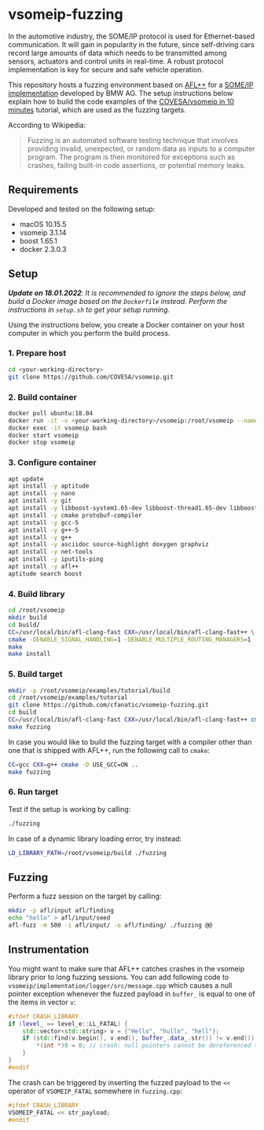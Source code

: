 # vsomeip-fuzzing

In the automotive industry, the SOME/IP protocol is used for Ethernet-based communication. It will gain in popularity in the future, since self-driving cars record large amounts of data which needs to be transmitted among sensors, actuators and control units in real-time. A robust protocol implementation is key for secure and safe vehicle operation.

This repository hosts a fuzzing environment based on [AFL++](https://github.com/AFLplusplus/AFLplusplus) for a [SOME/IP implementation](https://github.com/COVESA/vsomeip) developed by BMW AG. The setup instructions below explain how to build the code examples of the [COVESA/vsomeip in 10 minutes](https://github.com/COVESA/vsomeip/wiki/vsomeip-in-10-minutes#first) tutorial, which are used as the fuzzing targets.

According to Wikipedia:
> Fuzzing is an automated software testing technique that involves providing invalid, unexpected, or random data as inputs to a computer program. The program is then monitored for exceptions such as crashes, failing built-in code assertions, or potential memory leaks.

## Requirements

Developed and tested on the following setup:

- macOS 10.15.5
- vsomeip 3.1.14
- boost 1.65.1
- docker 2.3.0.3

## Setup

***Update on 18.01.2022**: It is recommended to ignore the steps below, and build a Docker image based on the `Dockerfile` instead. Perform the instructions in `setup.sh` to get your setup running.*

Using the instructions below, you create a Docker container on your host computer in which you perform the build process.


### 1. Prepare host

```bash
cd <your-working-directory>
git clone https://github.com/COVESA/vsomeip.git
```

### 2. Build container

```bash
docker pull ubuntu:18.04
docker run -it -v <your-working-directory>/vsomeip:/root/vsomeip --name vsomeip ubuntu:18.04
docker exec -it vsomeip bash
docker start vsomeip
docker stop vsomeip
```

### 3. Configure container

```bash
apt update
apt install -y aptitude
apt install -y nano
apt install -y git
apt install -y libboost-system1.65-dev libboost-thread1.65-dev libboost-log1.65-dev
apt install -y cmake protobuf-compiler
apt install -y gcc-5
apt install -y g++-5
apt install -y g++
apt install -y asciidoc source-highlight doxygen graphviz
apt install -y net-tools
apt install -y iputils-ping
apt install -y afl++
aptitude search boost
```

### 4. Build library

```bash
cd /root/vsomeip
mkdir build
cd build/
CC=/usr/local/bin/afl-clang-fast CXX=/usr/local/bin/afl-clang-fast++ \
cmake -DENABLE_SIGNAL_HANDLING=1 -DENABLE_MULTIPLE_ROUTING_MANAGERS=1 ..
make
make install
```

### 5. Build target

```bash
mkdir -p /root/vsomeip/examples/tutorial/build
cd /root/vsomeip/examples/tutorial
git clone https://github.com/cfanatic/vsomeip-fuzzing.git
cd build
CC=/usr/local/bin/afl-clang-fast CXX=/usr/local/bin/afl-clang-fast++ cmake ..
make fuzzing
```

In case you would like to build the fuzzing target with a compiler other than one that is shipped with AFL++, run the following call to `cmake`:

```bash
CC=gcc CXX=g++ cmake -D USE_GCC=ON ..
make fuzzing
```

### 6. Run target

Test if the setup is working by calling:

```bash
./fuzzing
```

In case of a dynamic library loading error, try instead:

```bash
LD_LIBRARY_PATH=/root/vsomeip/build ./fuzzing
```

## Fuzzing

Perform a fuzz session on the target by calling:

```bash
mkdir -p afl/input afl/finding
echo "hello" > afl/input/seed
afl-fuzz -m 500 -i afl/input/ -o afl/finding/ ./fuzzing @@
```

## Instrumentation

You might want to make sure that AFL++ catches crashes in the vsomeip library prior to long fuzzing sessions. You can add following code to `vsomeip/implementation/logger/src/message.cpp` which causes a null pointer exception whenever the fuzzed payload in `buffer_` is equal to one of the items in vector `v`:

```cpp
#ifdef CRASH_LIBRARY
if (level_ == level_e::LL_FATAL) {
    std::vector<std::string> v = {"Hello", "hullo", "hell"};
    if (std::find(v.begin(), v.end(), buffer_.data_.str()) != v.end()) {
        *(int *)0 = 0; // crash: null pointers cannot be dereferenced to a value
    }
}
#endif
````

The crash can be triggered by inserting the fuzzed payload to the `<<` operator of `VSOMEIP_FATAL` somewhere in `fuzzing.cpp`:

```cpp
#ifdef CRASH_LIBRARY
VSOMEIP_FATAL << str_payload;
#endif
```
